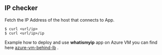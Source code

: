 ## **IP checker**

Fetch the IP Address of the host that connects to App.

```
$ curl <url/ip>
$ curl <url/ip>/ip
```

Example how to deploy and use **whatismyip** app on Azure VM you can find here [azure-vm-behind-lb](https://github.com/michalswi/azure-vm-behind-lb) .
